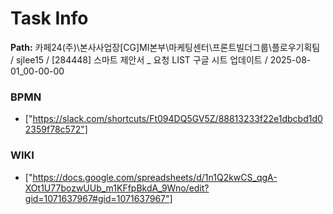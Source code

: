 # Task Info

**Path:** 카페24(주)\본사사업장\[CG]MI본부\마케팅센터\프론트빌더그룹\플로우기획팀 / sjlee15 / [284448] 스마트 제안서 _ 요청 LIST 구글 시트 업데이트 / 2025-08-01_00-00-00

### BPMN
- ["https://slack.com/shortcuts/Ft094DQ5GV5Z/88813233f22e1dbcbd1d02359f78c572"]

### WIKI
- ["https://docs.google.com/spreadsheets/d/1n1Q2kwCS_qgA-XOt1U77bozwUUb_m1KFfpBkdA_9Wno/edit?gid=1071637967#gid=1071637967"]

